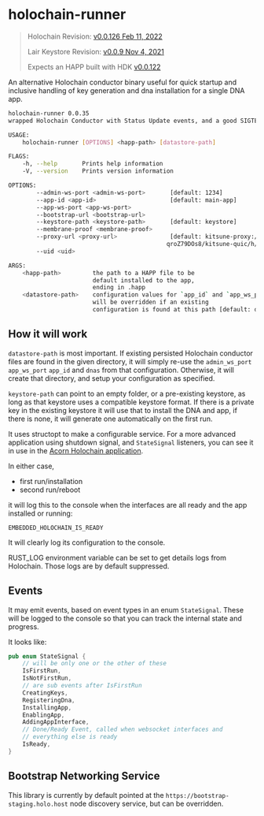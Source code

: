 # holochain-runner

> Holochain Revision: [v0.0.126 Feb 11, 2022](https://github.com/holochain/holochain/releases/tag/holochain-0.0.126)
> 
> Lair Keystore Revision: [v0.0.9 Nov 4, 2021](https://github.com/holochain/lair/releases/tag/v0.0.9)
>
> Expects an HAPP built with HDK [v0.0.122](https://docs.rs/hdk/0.0.122/hdk/index.html)

An alternative Holochain conductor binary useful for quick startup and inclusive handling of key generation and dna installation
for a single DNA app.

```bash
holochain-runner 0.0.35
wrapped Holochain Conductor with Status Update events, and a good SIGTERM kill switch 

USAGE:
    holochain-runner [OPTIONS] <happ-path> [datastore-path]

FLAGS:
    -h, --help       Prints help information
    -V, --version    Prints version information

OPTIONS:
        --admin-ws-port <admin-ws-port>       [default: 1234]
        --app-id <app-id>                     [default: main-app]
        --app-ws-port <app-ws-port>          
        --bootstrap-url <bootstrap-url>      
        --keystore-path <keystore-path>       [default: keystore]
        --membrane-proof <membrane-proof>    
        --proxy-url <proxy-url>               [default: kitsune-proxy://SYVd4CF3BdJ4DS7KwLLgeU3_DbHoZ34Y-
                                             qroZ79DOs8/kitsune-quic/h/165.22.32.11/p/5779/--]
        --uid <uid>                          

ARGS:
    <happ-path>         the path to a HAPP file to be
                        default installed to the app,
                        ending in .happ
    <datastore-path>    configuration values for `app_id` and `app_ws_port`
                        will be overridden if an existing
                        configuration is found at this path [default: databases]
```

## How it will work

`datastore-path` is most important. If existing persisted Holochain conductor files
are found in the given directory, it will simply re-use the `admin_ws_port` `app_ws_port` `app_id` and `dnas` from that configuration. Otherwise, it will create that directory, and setup your configuration as specified.

`keystore-path` can point to an empty folder, or a pre-existing keystore, as long as that keystore uses a compatible keystore format. If there is a private key in the existing keystore it will use that to install the DNA and app, if there is none, it will generate one automatically on the first run.

It uses structopt to make a configurable service. For a more advanced application using shutdown signal, and `StateSignal` listeners, you can see it in use in the [Acorn Holochain application](https://github.com/h-be/acorn/blob/main/conductor/src/main.rs).

In either case,

- first run/installation
- second run/reboot

it will log this to the console when the interfaces are all ready and the app installed or running:

`EMBEDDED_HOLOCHAIN_IS_READY`

It will clearly log its configuration to the console.

RUST_LOG environment variable can be set to get details logs from Holochain. Those logs are by default suppressed.

## Events

It may emit events, based on event types in an enum `StateSignal`. These will be logged to the console
so that you can track the internal state and progress.

It looks like:

```rust
pub enum StateSignal {
    // will be only one or the other of these
    IsFirstRun,
    IsNotFirstRun,
    // are sub events after IsFirstRun
    CreatingKeys,
    RegisteringDna,
    InstallingApp,
    EnablingApp,
    AddingAppInterface,
    // Done/Ready Event, called when websocket interfaces and
    // everything else is ready
    IsReady,
}
```

## Bootstrap Networking Service

This library is currently by default pointed at the `https://bootstrap-staging.holo.host` node discovery service, but can be overridden.

